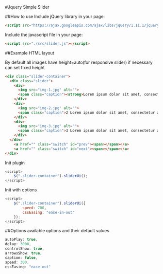 #Jquery Simple Slider

##How to use
Include jQuery library in your page:
````html
<script src="https://ajax.googleapis.com/ajax/libs/jquery/1.11.1/jquery.min.js"></script>
````
Include the javascript file in your page:
````html
<script src="./src/slider.js"></script>
````
##Example
HTML layout

By default all images have height=auto(for responsive slider) if necessary can set fixed height
````html
<div class="slider-container">
  <div class="slider">
    <div>
      <img src="img-1.jpg" alt="">
      <span class="caption"><strong>Lorem ipsum dolor sit amet, consectetur adipisicing elit.<a href="">Далее >></a> </span>
    </div>
    <div>
      <img src="img-2.jpg" alt="">
      <span class="caption">2 Lorem ipsum dolor sit amet, consectetur adipisicing elit. Culpa, facilis.</span>
    </div>
    <div>
      <img src="img-3.jpg" alt="">
      <span class="caption">3 Lorem ipsum dolor sit amet, consectetur adipisicing elit. Suscipit, culpa!</span>
    </div>
  </div>
    <a href="" class="switch" id="prev"><span></span></a>
    <a href="" class="switch" id="next"><span></span></a>
</div>
````
Init plugin
````javascript
<script>
	$(".slider-container").sliderUi();
</script>
````
Init with options
````javascript
<script>
	$(".slider-container").sliderUi({
		speed: 700,
		cssEasing: "ease-in-out"
	});
</script>
````
##Options
available options and their default values
````javascript
autoPlay: true,
delay: 3000,
controlShow: true,
arrowsShow: true,
caption: false,
speed: 300,
cssEasing: "ease-out"
````
